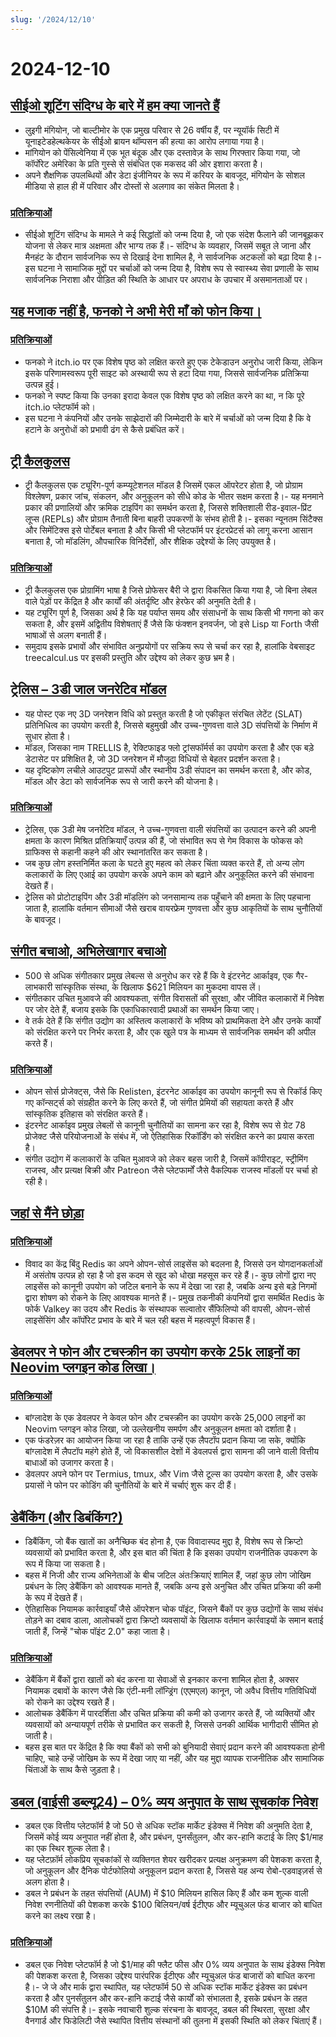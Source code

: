 ```yaml
---
slug: '/2024/12/10'
---
```


# 2024-12-10

## [सीईओ शूटिंग संदिग्ध के बारे में हम क्या जानते हैं](https://www.bbc.com/news/articles/cp9nxee2r0do)

- लुइगी मंगियोन, जो बाल्टीमोर के एक प्रमुख परिवार से 26 वर्षीय हैं, पर न्यूयॉर्क सिटी में यूनाइटेडहेल्थकेयर के सीईओ ब्रायन थॉम्पसन की हत्या का आरोप लगाया गया है।
- मांगियोन को पेंसिल्वेनिया में एक भूत बंदूक और एक दस्तावेज़ के साथ गिरफ्तार किया गया, जो कॉर्पोरेट अमेरिका के प्रति गुस्से से संबंधित एक मकसद की ओर इशारा करता है।
- अपने शैक्षणिक उपलब्धियों और डेटा इंजीनियर के रूप में करियर के बावजूद, मंगियोन के सोशल मीडिया से हाल ही में परिवार और दोस्तों से अलगाव का संकेत मिलता है।

### [प्रतिक्रियाओं](https://news.ycombinator.com/item?id=42370622)

- सीईओ शूटिंग संदिग्ध के मामले ने कई सिद्धांतों को जन्म दिया है, जो एक संदेश फैलाने की जानबूझकर योजना से लेकर मात्र अक्षमता और भाग्य तक हैं।- संदिग्ध के व्यवहार, जिसमें सबूत ले जाना और मैनहंट के दौरान सार्वजनिक रूप से दिखाई देना शामिल है, ने सार्वजनिक अटकलों को बढ़ा दिया है।- इस घटना ने सामाजिक मुद्दों पर चर्चाओं को जन्म दिया है, विशेष रूप से स्वास्थ्य सेवा प्रणाली के साथ सार्वजनिक निराशा और पीड़ित की स्थिति के आधार पर अपराध के उपचार में असमानताओं पर।

## [यह मजाक नहीं है, फनको ने अभी मेरी माँ को फोन किया।](https://twitter.com/itchio/status/1866239798924763227)

### [प्रतिक्रियाओं](https://news.ycombinator.com/item?id=42371481)

- फनको ने itch.io पर एक विशेष पृष्ठ को लक्षित करते हुए एक टेकेडाउन अनुरोध जारी किया, लेकिन इसके परिणामस्वरूप पूरी साइट को अस्थायी रूप से हटा दिया गया, जिससे सार्वजनिक प्रतिक्रिया उत्पन्न हुई।
- फनको ने स्पष्ट किया कि उनका इरादा केवल एक विशेष पृष्ठ को लक्षित करने का था, न कि पूरे itch.io प्लेटफॉर्म को।
- इस घटना ने कंपनियों और उनके साझेदारों की जिम्मेदारी के बारे में चर्चाओं को जन्म दिया है कि वे हटाने के अनुरोधों को प्रभावी ढंग से कैसे प्रबंधित करें।

## [ट्री कैलकुलस](https://treecalcul.us/)

- ट्री कैलकुलस एक ट्यूरिंग-पूर्ण कम्प्यूटेशनल मॉडल है जिसमें एकल ऑपरेटर होता है, जो प्रोग्राम विश्लेषण, प्रकार जांच, संकलन, और अनुकूलन को सीधे कोड के भीतर सक्षम करता है।- यह मनमाने प्रकार की प्रणालियों और क्रमिक टाइपिंग का समर्थन करता है, जिससे शक्तिशाली रीड-इवाल-प्रिंट लूप्स (REPLs) और प्रोग्राम तैनाती बिना बाहरी उपकरणों के संभव होती है।- इसका न्यूनतम सिंटैक्स और सिमेंटिक्स इसे पोर्टेबल बनाता है और किसी भी प्लेटफॉर्म पर इंटरप्रेटर्स को लागू करना आसान बनाता है, जो मॉडलिंग, औपचारिक विनिर्देशों, और शैक्षिक उद्देश्यों के लिए उपयुक्त है।

### [प्रतिक्रियाओं](https://news.ycombinator.com/item?id=42373437)

- ट्री कैलकुलस एक प्रोग्रामिंग भाषा है जिसे प्रोफेसर बैरी जे द्वारा विकसित किया गया है, जो बिना लेबल वाले पेड़ों पर केंद्रित है और कार्यों की अंतर्दृष्टि और हेरफेर की अनुमति देती है।
- यह ट्यूरिंग पूर्ण है, जिसका अर्थ है कि यह पर्याप्त समय और संसाधनों के साथ किसी भी गणना को कर सकता है, और इसमें अद्वितीय विशेषताएं हैं जैसे कि फंक्शन इनवर्जन, जो इसे Lisp या Forth जैसी भाषाओं से अलग बनाती हैं।
- समुदाय इसके प्रभावों और संभावित अनुप्रयोगों पर सक्रिय रूप से चर्चा कर रहा है, हालांकि वेबसाइट treecalcul.us पर इसकी प्रस्तुति और उद्देश्य को लेकर कुछ भ्रम है।

## [ट्रेलिस – 3डी जाल जनरेटिव मॉडल](https://trellis3d.github.io/)

- यह पोस्ट एक नए 3D जनरेशन विधि को प्रस्तुत करती है जो एकीकृत संरचित लेटेंट (SLAT) प्रतिनिधित्व का उपयोग करती है, जिससे बहुमुखी और उच्च-गुणवत्ता वाले 3D संपत्तियों के निर्माण में सुधार होता है।
- मॉडल, जिसका नाम TRELLIS है, रेक्टिफाइड फ्लो ट्रांसफॉर्मर्स का उपयोग करता है और एक बड़े डेटासेट पर प्रशिक्षित है, जो 3D जनरेशन में मौजूदा विधियों से बेहतर प्रदर्शन करता है।
- यह दृष्टिकोण लचीले आउटपुट प्रारूपों और स्थानीय 3डी संपादन का समर्थन करता है, और कोड, मॉडल और डेटा को सार्वजनिक रूप से जारी करने की योजना है।

### [प्रतिक्रियाओं](https://news.ycombinator.com/item?id=42369476)

- ट्रेलिस, एक 3डी मेष जनरेटिव मॉडल, ने उच्च-गुणवत्ता वाली संपत्तियों का उत्पादन करने की अपनी क्षमता के कारण मिश्रित प्रतिक्रियाएँ उत्पन्न की हैं, जो संभावित रूप से गेम विकास के फोकस को ग्राफिक्स से कहानी कहने की ओर स्थानांतरित कर सकता है।
- जब कुछ लोग हस्तनिर्मित कला के घटते हुए महत्व को लेकर चिंता व्यक्त करते हैं, तो अन्य लोग कलाकारों के लिए एआई का उपयोग करके अपने काम को बढ़ाने और अनुकूलित करने की संभावना देखते हैं।
- ट्रेलिस को प्रोटोटाइपिंग और 3डी मॉडलिंग को जनसामान्य तक पहुँचाने की क्षमता के लिए पहचाना जाता है, हालांकि वर्तमान सीमाओं जैसे खराब वायरफ्रेम गुणवत्ता और कुछ आकृतियों के साथ चुनौतियों के बावजूद।

## [संगीत बचाओ, अभिलेखागार बचाओ](https://www.savethearchive.com/)

- 500 से अधिक संगीतकार प्रमुख लेबल्स से अनुरोध कर रहे हैं कि वे इंटरनेट आर्काइव, एक गैर-लाभकारी सांस्कृतिक संस्था, के खिलाफ $621 मिलियन का मुकदमा वापस लें।
- संगीतकार उचित मुआवजे की आवश्यकता, संगीत विरासतों की सुरक्षा, और जीवित कलाकारों में निवेश पर जोर देते हैं, बजाय इसके कि एकाधिकारवादी प्रथाओं का समर्थन किया जाए।
- वे तर्क देते हैं कि संगीत उद्योग का अस्तित्व कलाकारों के भविष्य को प्राथमिकता देने और उनके कार्यों को संरक्षित करने पर निर्भर करता है, और एक खुले पत्र के माध्यम से सार्वजनिक समर्थन की अपील करते हैं।

### [प्रतिक्रियाओं](https://news.ycombinator.com/item?id=42373098)

- ओपन सोर्स प्रोजेक्ट्स, जैसे कि Relisten, इंटरनेट आर्काइव का उपयोग कानूनी रूप से रिकॉर्ड किए गए कॉन्सर्ट्स को संग्रहीत करने के लिए करते हैं, जो संगीत प्रेमियों की सहायता करते हैं और सांस्कृतिक इतिहास को संरक्षित करते हैं।
- इंटरनेट आर्काइव प्रमुख लेबलों से कानूनी चुनौतियों का सामना कर रहा है, विशेष रूप से ग्रेट 78 प्रोजेक्ट जैसे परियोजनाओं के संबंध में, जो ऐतिहासिक रिकॉर्डिंग को संरक्षित करने का प्रयास करता है।
- संगीत उद्योग में कलाकारों के उचित मुआवजे को लेकर बहस जारी है, जिसमें कॉपीराइट, स्ट्रीमिंग राजस्व, और प्रत्यक्ष बिक्री और Patreon जैसे प्लेटफार्मों जैसे वैकल्पिक राजस्व मॉडलों पर चर्चा हो रही है।

## [जहां से मैंने छोड़ा](https://antirez.com/news/144)

### [प्रतिक्रियाओं](https://news.ycombinator.com/item?id=42378488)

- विवाद का केंद्र बिंदु Redis का अपने ओपन-सोर्स लाइसेंस को बदलना है, जिससे उन योगदानकर्ताओं में असंतोष उत्पन्न हो रहा है जो इस कदम से खुद को धोखा महसूस कर रहे हैं।- कुछ लोगों द्वारा नए लाइसेंस को कानूनी उपयोग को जटिल बनाने के रूप में देखा जा रहा है, जबकि अन्य इसे बड़े निगमों द्वारा शोषण को रोकने के लिए आवश्यक मानते हैं।- प्रमुख तकनीकी कंपनियों द्वारा समर्थित Redis के फोर्क Valkey का उदय और Redis के संस्थापक सल्वातोर सैंफिलिप्पो की वापसी, ओपन-सोर्स लाइसेंसिंग और कॉर्पोरेट प्रभाव के बारे में चल रही बहस में महत्वपूर्ण विकास हैं।

## [डेवलपर ने फोन और टचस्क्रीन का उपयोग करके 25k लाइनों का Neovim प्लगइन कोड लिखा।](https://old.reddit.com/r/neovim/comments/1h7vhmg/bro_been_developing_his_2k_star_plugin_on_a/)

### [प्रतिक्रियाओं](https://news.ycombinator.com/item?id=42374823)

- बांग्लादेश के एक डेवलपर ने केवल फोन और टचस्क्रीन का उपयोग करके 25,000 लाइनों का Neovim प्लगइन कोड लिखा, जो उल्लेखनीय समर्पण और अनुकूलन क्षमता को दर्शाता है।
- एक फंडरेज़र का आयोजन किया जा रहा है ताकि उन्हें एक लैपटॉप प्रदान किया जा सके, क्योंकि बांग्लादेश में लैपटॉप महंगे होते हैं, जो विकासशील देशों में डेवलपर्स द्वारा सामना की जाने वाली वित्तीय बाधाओं को उजागर करता है।
- डेवलपर अपने फोन पर Termius, tmux, और Vim जैसे टूल्स का उपयोग करता है, और उसके प्रयासों ने फोन पर कोडिंग की चुनौतियों के बारे में चर्चाएं शुरू कर दी हैं।

## [डेबैंकिंग (और डिबंकिंग?)](https://www.bitsaboutmoney.com/archive/debanking-and-debunking/)

- डिबैंकिंग, जो बैंक खातों का अनैच्छिक बंद होना है, एक विवादास्पद मुद्दा है, विशेष रूप से क्रिप्टो व्यवसायों को प्रभावित करता है, और इस बात की चिंता है कि इसका उपयोग राजनीतिक उपकरण के रूप में किया जा सकता है।
- बहस में निजी और राज्य अभिनेताओं के बीच जटिल अंतःक्रियाएं शामिल हैं, जहां कुछ लोग जोखिम प्रबंधन के लिए डेबैंकिंग को आवश्यक मानते हैं, जबकि अन्य इसे अनुचित और उचित प्रक्रिया की कमी के रूप में देखते हैं।
- ऐतिहासिक नियामक कार्रवाइयाँ जैसे ऑपरेशन चोक पॉइंट, जिसने बैंकों पर कुछ उद्योगों के साथ संबंध तोड़ने का दबाव डाला, आलोचकों द्वारा क्रिप्टो व्यवसायों के खिलाफ वर्तमान कार्रवाइयों के समान बताई जाती हैं, जिन्हें "चोक पॉइंट 2.0" कहा जाता है।

### [प्रतिक्रियाओं](https://news.ycombinator.com/item?id=42371476)

- डेबैंकिंग में बैंकों द्वारा खातों को बंद करना या सेवाओं से इनकार करना शामिल होता है, अक्सर नियामक दबावों के कारण जैसे कि एंटी-मनी लॉन्ड्रिंग (एएमएल) कानून, जो अवैध वित्तीय गतिविधियों को रोकने का उद्देश्य रखते हैं।
- आलोचक डेबैंकिंग में पारदर्शिता और उचित प्रक्रिया की कमी को उजागर करते हैं, जो व्यक्तियों और व्यवसायों को अन्यायपूर्ण तरीके से प्रभावित कर सकती है, जिससे उनकी आर्थिक भागीदारी सीमित हो जाती है।
- बहस इस बात पर केंद्रित है कि क्या बैंकों को सभी को बुनियादी सेवाएं प्रदान करने की आवश्यकता होनी चाहिए, चाहे उन्हें जोखिम के रूप में देखा जाए या नहीं, और यह मुद्दा व्यापक राजनीतिक और सामाजिक चिंताओं के साथ कैसे जुड़ता है।

## [डबल (वाईसी डब्ल्यू24) – 0% व्यय अनुपात के साथ सूचकांक निवेश](https://news.ycombinator.com/item?id=42377018)

- डबल एक वित्तीय प्लेटफॉर्म है जो 50 से अधिक स्टॉक मार्केट इंडेक्स में निवेश की अनुमति देता है, जिसमें कोई व्यय अनुपात नहीं होता है, और प्रबंधन, पुनर्संतुलन, और कर-हानि कटाई के लिए $1/माह का एक स्थिर शुल्क लेता है।
- यह प्लेटफ़ॉर्म लोकप्रिय सूचकांकों से व्यक्तिगत शेयर खरीदकर प्रत्यक्ष अनुक्रमण की पेशकश करता है, जो अनुकूलन और दैनिक पोर्टफोलियो अनुकूलन प्रदान करता है, जिससे यह अन्य रोबो-एडवाइज़र्स से अलग होता है।
- डबल ने प्रबंधन के तहत संपत्तियों (AUM) में $10 मिलियन हासिल किए हैं और कम शुल्क वाली निवेश रणनीतियों की पेशकश करके $100 बिलियन/वर्ष ईटीएफ और म्यूचुअल फंड बाजार को बाधित करने का लक्ष्य रखा है।

### [प्रतिक्रियाओं](https://news.ycombinator.com/item?id=42377018)

- डबल एक निवेश प्लेटफॉर्म है जो $1/माह की फ्लैट फीस और 0% व्यय अनुपात के साथ इंडेक्स निवेश की पेशकश करता है, जिसका उद्देश्य पारंपरिक ईटीएफ और म्यूचुअल फंड बाजारों को बाधित करना है।- जे जे और मार्क द्वारा स्थापित, यह प्लेटफॉर्म 50 से अधिक स्टॉक मार्केट इंडेक्स का प्रबंधन करता है और पुनर्संतुलन और कर-हानि कटाई जैसे कार्यों को संभालता है, इसके प्रबंधन के तहत $10M की संपत्ति है।- इसके नवाचारी शुल्क संरचना के बावजूद, डबल की स्थिरता, सुरक्षा और वैनगार्ड और फिडेलिटी जैसे स्थापित वित्तीय संस्थानों की तुलना में इसकी स्थिति को लेकर चिंताएं हैं।

<head>
  <meta property="og:title" content="सीईओ शूटिंग संदिग्ध के बारे में हम क्या जानते हैं" />
  <meta property="og:type" content="website" />
  <meta property="og:image" content="https://og.cho.sh/api/og/?title=%E0%A4%B8%E0%A5%80%E0%A4%88%E0%A4%93%20%E0%A4%B6%E0%A5%82%E0%A4%9F%E0%A4%BF%E0%A4%82%E0%A4%97%20%E0%A4%B8%E0%A4%82%E0%A4%A6%E0%A4%BF%E0%A4%97%E0%A5%8D%E0%A4%A7%20%E0%A4%95%E0%A5%87%20%E0%A4%AC%E0%A4%BE%E0%A4%B0%E0%A5%87%20%E0%A4%AE%E0%A5%87%E0%A4%82%20%E0%A4%B9%E0%A4%AE%20%E0%A4%95%E0%A5%8D%E0%A4%AF%E0%A4%BE%20%E0%A4%9C%E0%A4%BE%E0%A4%A8%E0%A4%A4%E0%A5%87%20%E0%A4%B9%E0%A5%88%E0%A4%82&subheading=%E0%A4%AE%E0%A4%82%E0%A4%97%E0%A4%B2%E0%A4%B5%E0%A4%BE%E0%A4%B0%2C%2010%20%E0%A4%A6%E0%A4%BF%E0%A4%B8%E0%A4%82%E0%A4%AC%E0%A4%B0%202024%3A%20%E0%A4%B9%E0%A5%88%E0%A4%95%E0%A4%B0%20%E0%A4%B8%E0%A4%AE%E0%A4%BE%E0%A4%9A%E0%A4%BE%E0%A4%B0%20%E0%A4%B8%E0%A4%BE%E0%A4%B0%E0%A4%BE%E0%A4%82%E0%A4%B6" />
</head>
